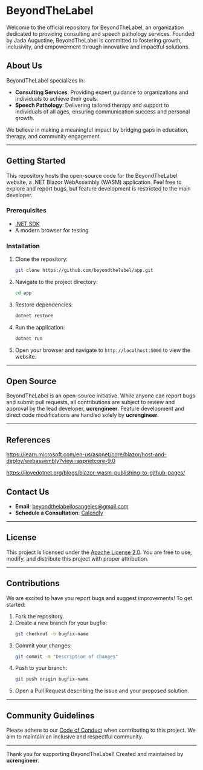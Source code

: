 # BeyondTheLabel

Welcome to the official repository for BeyondTheLabel, an organization dedicated to providing consulting and speech pathology services. Founded by Jada Augustine, BeyondTheLabel is committed to fostering growth, inclusivity, and empowerment through innovative and impactful solutions.

## About Us

BeyondTheLabel specializes in:
- **Consulting Services**: Providing expert guidance to organizations and individuals to achieve their goals.
- **Speech Pathology**: Delivering tailored therapy and support to individuals of all ages, ensuring communication success and personal growth.

We believe in making a meaningful impact by bridging gaps in education, therapy, and community engagement.

---

## Getting Started

This repository hosts the open-source code for the BeyondTheLabel website, a .NET Blazor WebAssembly (WASM) application. Feel free to explore and report bugs, but feature development is restricted to the main developer.

### Prerequisites
- [.NET SDK](https://dotnet.microsoft.com/download)
- A modern browser for testing

### Installation

1. Clone the repository:
   ```bash
   git clone https://github.com/beyondthelabel/app.git
   ```
2. Navigate to the project directory:
   ```bash
   cd app
   ```
3. Restore dependencies:
   ```bash
   dotnet restore
   ```
4. Run the application:
   ```bash
   dotnet run
   ```
5. Open your browser and navigate to `http://localhost:5000` to view the website.

---

## Open Source

BeyondTheLabel is an open-source initiative. While anyone can report bugs and submit pull requests, all contributions are subject to review and approval by the lead developer, **ucrengineer**. Feature development and direct code modifications are handled solely by **ucrengineer**.

---

## References 
https://learn.microsoft.com/en-us/aspnet/core/blazor/host-and-deploy/webassembly?view=aspnetcore-9.0

https://ilovedotnet.org/blogs/blazor-wasm-publishing-to-github-pages/
## Contact Us

- **Email**: [beyondthelabellosangeles@gmail.com](mailto:beyondthelabellosangeles@gmail.com)
- **Schedule a Consultation**: [Calendly](https://calendly.com/beyondthelabellosangeles)

---

## License

This project is licensed under the [Apache License 2.0](LICENSE). You are free to use, modify, and distribute this project with proper attribution.

---

## Contributions

We are excited to have you report bugs and suggest improvements! To get started:

1. Fork the repository.
2. Create a new branch for your bugfix:
   ```bash
   git checkout -b bugfix-name
   ```
3. Commit your changes:
   ```bash
   git commit -m "Description of changes"
   ```
4. Push to your branch:
   ```bash
   git push origin bugfix-name
   ```
5. Open a Pull Request describing the issue and your proposed solution.

---

## Community Guidelines

Please adhere to our [Code of Conduct](CODE_OF_CONDUCT.md) when contributing to this project. We aim to maintain an inclusive and respectful community.

---

Thank you for supporting BeyondTheLabel! Created and maintained by **ucrengineer**.